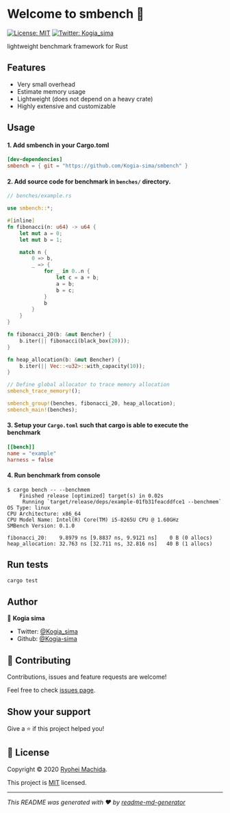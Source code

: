 # Welcome to smbench 👋
[![License: MIT](https://img.shields.io/badge/License-MIT-yellow.svg)](https://github.com/Kogia-sima/smbench/blob/master/LICENSE)
[![Twitter: Kogia\_sima](https://img.shields.io/twitter/follow/Kogia\_sima.svg?style=social)](https://twitter.com/Kogia\_sima)

lightweight benchmark framework for Rust

## Features

- Very small overhead
- Estimate memory usage
- Lightweight (does not depend on a heavy crate)
- Highly extensive and customizable

## Usage

#### 1. Add smbench in your Cargo.toml

```toml
[dev-dependencies]
smbench = { git = "https://github.com/Kogia-sima/smbench" }
```

#### 2. Add source code for benchmark in `benches/` directory.

```rust
// benches/example.rs

use smbench::*;

#[inline]
fn fibonacci(n: u64) -> u64 {
    let mut a = 0;
    let mut b = 1;

    match n {
        0 => b,
        _ => {
            for _ in 0..n {
                let c = a + b;
                a = b;
                b = c;
            }
            b
        }
    }
}

fn fibonacci_20(b: &mut Bencher) {
    b.iter(|| fibonacci(black_box(20)));
}

fn heap_allocation(b: &mut Bencher) {
    b.iter(|| Vec::<u32>::with_capacity(10));
}

// Define global allocator to trace memory allocation
smbench_trace_memory!();

smbench_group!(benches, fibonacci_20, heap_allocation);
smbench_main!(benches);
```

#### 3. Setup your `Cargo.toml` such that cargo is able to execute the benchmark

```toml
[[bench]]
name = "example"
harness = false
```

#### 4. Run benchmark from console

```console
$ cargo bench -- --benchmem
    Finished release [optimized] target(s) in 0.02s
     Running `target/release/deps/example-01fb31feacddfce1 --benchmem`
OS Type: linux
CPU Architecture: x86_64
CPU Model Name: Intel(R) Core(TM) i5-8265U CPU @ 1.60GHz
SMBench Version: 0.1.0

fibonacci_20:    9.8979 ns [9.8837 ns, 9.9121 ns]    0 B (0 allocs)
heap_allocation: 32.763 ns [32.711 ns, 32.816 ns]   40 B (1 allocs)
```

## Run tests

```sh
cargo test
```

## Author

👤 **Kogia sima**

* Twitter: [@Kogia\_sima](https://twitter.com/Kogia\_sima)
* Github: [@Kogia-sima](https://github.com/Kogia-sima)

## 🤝 Contributing

Contributions, issues and feature requests are welcome!

Feel free to check [issues page](https://github.com/Kogia-sima/smbench/issues). 

## Show your support

Give a ⭐️ if this project helped you!


## 📝 License

Copyright © 2020 [Ryohei Machida](https://github.com/Kogia-sima).

This project is [MIT](https://github.com/Kogia-sima/smbench/blob/master/LICENSE) licensed.

***
_This README was generated with ❤️ by [readme-md-generator](https://github.com/kefranabg/readme-md-generator)_
